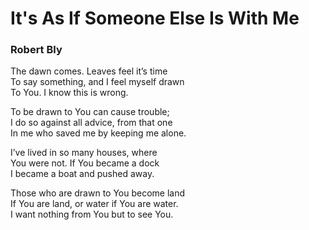# It's As If Someone Else Is With Me  
  
### Robert Bly  
  
The dawn comes. Leaves feel it’s time  
To say something, and I feel myself drawn  
To You. I know this is wrong.  
  
To be drawn to You can cause trouble;  
I do so against all advice, from that one  
In me who saved me by keeping me alone.  
  
I’ve lived in so many houses, where  
You were not. If You became a dock  
I became a boat and pushed away.  
  
Those who are drawn to You become land  
If You are land, or water if You are water.  
I want nothing from You but to see You.  
  
